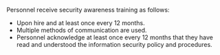 Personnel receive security awareness training as follows:

- Upon hire and at least once every 12 months.
- Multiple methods of communication are used.
- Personnel acknowledge at least once every 12 months that they have read and understood the information security policy and procedures.
